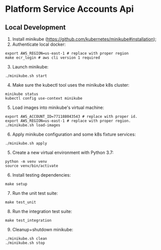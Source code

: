 # Platform Service Accounts Api

## Local Development

1. Install minikube (https://github.com/kubernetes/minikube#installation);
2. Authenticate local docker:
```shell
export AWS_REGION=us-east-1 # replace with proper region
make ecr_login # aws cli version 1 required
```
3. Launch minikube:
```shell
./minikube.sh start
```
4. Make sure the kubectl tool uses the minikube k8s cluster:
```shell
minikube status
kubectl config use-context minikube
```
5. Load images into minikube's virtual machine:
```shell
export AWS_ACCOUNT_ID=771188043543 # replace with proper id.
export AWS_REGION=us-east-1 # replace with proper region.
./minikube.sh load-images
```
6. Apply minikube configuration and some k8s fixture services:
```shell
./minikube.sh apply
```
5. Create a new virtual environment with Python 3.7:
```shell
python -m venv venv
source venv/bin/activate
```
6. Install testing dependencies:
```shell
make setup
```
7. Run the unit test suite:
```shell
make test_unit
```
8. Run the integration test suite:
```shell
make test_integration
```
9. Cleanup+shutdown minikube:
```shell
./minikube.sh clean
./minikube.sh stop
```
